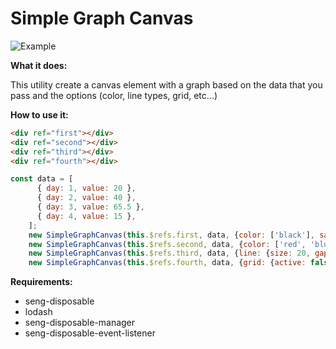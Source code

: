 Simple Graph Canvas
=======

![Example](http://labs.sinesio.eu/gifs/graphs.png)

**What it does:**

This utility create a canvas element with a graph based on the data that you pass and the options (color, line types, grid, etc...)

**How to use it:**
```html
<div ref="first"></div>
<div ref="second"></div>
<div ref="third"></div>
<div ref="fourth"></div>
```
```javascript
const data = [
      { day: 1, value: 20 },
      { day: 2, value: 40 },
      { day: 3, value: 65.5 },
      { day: 4, value: 15 },
    ];
    new SimpleGraphCanvas(this.$refs.first, data, {color: ['black'], safeMargin: {y: 10}});
    new SimpleGraphCanvas(this.$refs.second, data, {color: ['red', 'blue'], safeMargin: {y: 10}});
    new SimpleGraphCanvas(this.$refs.third, data, {line: {size: 20, gap: 5, weight: 3}, grid: {active: true, columns: 2, rows: 2}, color: ['green', 'blue', 'purple'], safeMargin: {y: 40}});
    new SimpleGraphCanvas(this.$refs.fourth, data, {grid: {active: false}, color: ['orange'], safeMargin: {y: 0}});
```

**Requirements:**
- seng-disposable
- lodash
- seng-disposable-manager
- seng-disposable-event-listener
